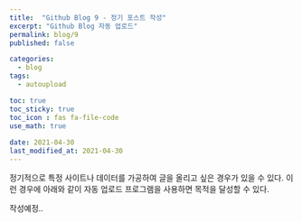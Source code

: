 ```yaml
---
title:  "Github Blog 9 - 정기 포스트 작성"
excerpt: "Github Blog 자동 업로드"
permalink: blog/9
published: false

categories:
  - blog
tags:
  - autoupload

toc: true
toc_sticky: true
toc_icon : fas fa-file-code
use_math: true
 
date: 2021-04-30
last_modified_at: 2021-04-30
---
```


정기적으로 특정 사이트나 데이터를 가공하여 글을 올리고 싶은 경우가 있을 수 있다. 이런 경우에 아래와 같이 자동 업로드 프로그램을 사용하면 목적을 달성할 수 있다.  

작성예정.. 